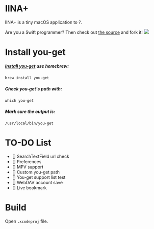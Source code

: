# IINA+

IINA+ is a tiny macOS application to ?.


Are you a Swift programmer? Then check out [the source](https://github.com/xjbeta/iina-plus) and fork it!
![](https://i.imgur.com/AoYftGA.png)

# Install you-get

##### [Install you-get](https://github.com/soimort/you-get/blob/develop/README.md#installation) use homebrew:

```
brew install you-get
```
##### Check you-get's path with:

```
which you-get
```
##### Mark sure the output is:

```
/usr/local/bin/you-get
```


# TO-DO List
- [] SearchTextField url check
- [] Preferences
- [] MPV support
- [] Custom you-get path
- [] You-get support list test
- [] WebDAV account save
- [] Live bookmark

# Build
Open `.xcodeproj` file.
